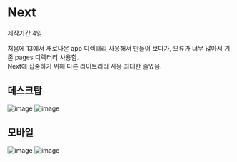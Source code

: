 # Next

제작기간 4일

처음에 13에서 새로나온 app 디렉터리 사용해서 만들어 보다가, 오류가 너무 많아서 기존 pages 디렉터리 사용함.  
Next에 집중하기 위해 다른 라이브러리 사용 최대한 줄였음.  

## 데스크탑
![image](https://user-images.githubusercontent.com/104773096/235074184-7d08aed6-d011-4c82-b726-37270e340d03.png)
![image](https://user-images.githubusercontent.com/104773096/235074451-fa3cb573-f917-4912-84ba-10b003b3d249.png)

## 모바일  
![image](https://user-images.githubusercontent.com/104773096/235074260-d3f0adc4-85c9-4ae5-b4bb-25777c2addc7.png)
![image](https://user-images.githubusercontent.com/104773096/235074532-9ee682b9-671a-42e8-88d6-51faa2cd1d5f.png)
